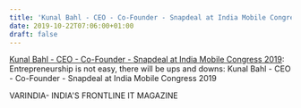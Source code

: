 ```yaml
---
title: 'Kunal Bahl - CEO - Co-Founder - Snapdeal at India Mobile Congress 2019'
date: 2019-10-22T07:06:00+01:00
draft: false
---
```


[Kunal Bahl - CEO - Co-Founder - Snapdeal at India Mobile Congress 2019](https://varindia.com/vedio/kunal-bahl--ceo--cofounder--snapdeal-at-india-mobile-congress-2019#.Xa6cdteE204.blogger): Entrepreneurship is not easy, there will be ups and downs: Kunal Bahl - CEO - Co-Founder - Snapdeal at India Mobile Congress 2019  
  
VARINDIA- INDIA'S FRONTLINE IT MAGAZINE